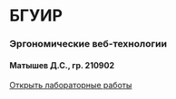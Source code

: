 # БГУИР
### Эргономические веб-технологии
#### Матышев Д.С., гр. 210902 

[Открыть лабораторные работы](https://deemoor.github.io/bsuir_evt/)